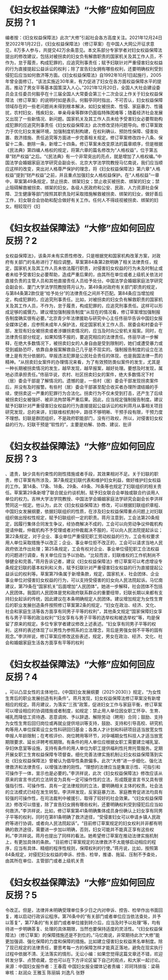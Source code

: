 # 《妇女权益保障法》“大修”应如何回应反拐？1

编者按：《妇女权益保障法》此次“大修”引起社会各方高度关注。2021年12月24日至2022年1月22日，《妇女权益保障法》（修订草案）在中国人大网公开征求意见，8万多人参与，共提交42万余条意见。本文系部分专家学者对妇女权益保障法提出的修改建议，包括对被拐卖的妇女负有解救职责的国家机关及其工作人员，不作为，怠于履责，构成犯罪的，应追究刑事责任；赋予妇联针对严重侵害妇女权益的行为直接提起公益诉讼的权利；除了宣告妇女拥有哪些权利，还要明确权利受到侵犯后应当如何救济等方面。《妇女权益保障法》自1992年10月1日起施行，2005年曾全面修订。“该法实施近30年来，有力促进了妇女在各方面权益保障水平的提高，推动了男女平等基本国策深入人心。”2021年12月20日，全国人大社会建设委员会主任委员何毅亭在十三届全国人大常委会第三十二次会议上作关于妇女权益保障法（修订草案）的说明时如是表示。何毅亭同时指出，不可否认，妇女权益保障领域存在的一些老问题尚未得到根本解决，如妇女被拐卖、性侵、家庭暴力、性骚扰，农村妇女、残疾妇女、单亲母亲等群体仍面临特殊困难等；随着经济社会发展又出现了一些新情况、新问题。国家机关及其工作人员未给予受害妇女必要帮助构成犯罪的应追究刑事责任《妇女权益保障法》此次修改坚持问题导向。修订草案致力于优化妇女发展环境，加强制度机制构建，在权利确认、预防性保障、侵害处置、救济措施、责任追究等方面进一步完善相关规定。修订草案修改四十八条、保留十二条、删除一条，新增二十四条。修订草案未改变原法的篇章顺序，但是根据《民法典》第四编人格权的规定，将第六章的篇名修改为“人格权益”，位于第五章“财产权益”之后。“《民法典》有一个非常突出的亮点，就是增加了人格权编。”中国法学会婚姻家庭法学研究会副会长、北京大学法学院教授马忆南说，我们应当顺应这样的改变，突出对人格尊严保护的理念，将《妇女权益保障法》第六章“人格权益”提到“财产权益”之前，并且重点加强妇女人格权益保护。在“人格权益”一章中，草案第49条规定，禁止拐卖、绑架妇女；禁止收买被拐卖、绑架的妇女；禁止阻碍解救被拐卖、绑架的妇女。各级人民政府和公安、民政、人力资源社会保障、卫生健康等部门按照其职责及时采取措施解救被拐卖、绑架的妇女，做好善后工作，妇女联合会协助和配合做好有关工作。任何人不得歧视被拐卖、绑架的妇女。相较现行《妇

# 《妇女权益保障法》“大修”应如何回应反拐？2

女权益保障法》，该条并未有实质性修改，只是根据党和国家机构改革方案，对政府有关部门的名称进行了相应调整。草案第84条第2款明确了相关法律责任，规定，国家机关及其工作人员未依法履行职责，对侵害妇女权益的行为未及时制止或者未给予受害妇女必要帮助，造成严重后果的，由其所在单位或者上级机关依法对直接负责的主管人员和其他直接责任人员给予处分。中国法学会婚姻家庭法学研究会副会长、厦门大学法学院教授蒋月认为，第49条对政府有关部门职责的规定，与第84条第2款仅是“给予处分”的法律责任之间并不匹配。第84条应当增加规定，构成犯罪的，应追究刑事责任。比如，对被拐卖的妇女负有解救职责的国家机关及其工作人员，不作为，怠于履责，构成犯罪的，应追究刑事责任。这样可以形成足够的威慑力。建议增加强制报告制度“从现在的情况看，修订草案增加强制报告制度确实很有必要。”北京青少年法律援助与研究中心主任佟丽华告诉中国妇女报全媒体记者，应参照未成年人保护法，规定国家机关工作人员、居委会和村委会干部，发现有妇女被拐卖或者涉嫌拐卖情况的，应当及时向公安机关报案。同时，在法律责任部分规定，如果知情不报的，要追究相应的法律责任。佟丽华进一步解释，在绝大多数情况下，被拐卖妇女的人身自由是受到限制的，她们或遭受暴力或受到威胁恐吓，依靠自身报案解救自己几乎是不现实的。强制报告制度的设立在法律上是有充分依据的。举报违法犯罪是公民社会责任的体现，也是我国法律一贯的精神。“从拐卖妇女案件的办理情况来看，为了有效预防类似案件的发生，尤其是一种长期被拐卖情况的发生，越早发现，越早报案，越好处理。要想及时发现，属地必须承担责任。”佟丽华说，农村、社区拐卖妇女的案件，绝大多数情况下村（居）委会干部是了解情况的。遗憾的是，一些村（居）委会干部发现拐卖案件后，并没有及时报警。有些村（居）委会干部甚至配合收买者办理所谓结婚的手续，使拐卖这一严重的犯罪行为合法化。拐卖行为不仅未受到打击，还产生了后续被拐卖妇女被强奸、被非法拘禁等严重后果。因此，应当规定强制报告制度。建议赋予妇联针对严重侵害妇女权益的行为直接提起公益诉讼的权利蒋月从事相关项目研究发现，总的来讲，妇联维权机制中，路径不够明晰、干预手段有限，干预力度不理想。妇联是群团组织，不是政府职能部门，没有行政权，所以，对侵害妇女权益的行为，妇联干预是“软性的”，主要是劝解、协商、建议、批评

# 《妇女权益保障法》“大修”应如何回应反拐？3

、遣责，缺少具有约束性的刚性措施或者手段，其效果相对不足。关于妇联的职责，修订草案有所涉及，第7条规定妇联代表和维护妇女利益，做好维护妇女权益的工作。第14条、17条、18条、29条、49条、76条等也规定了妇联组织的相关责任。草案第29条新增了联合就业约谈机制，赋予妇女联合会单独或联合约谈用人单位的权力。吉林大学法学院教授、中国法学会婚姻家庭法学研究会副会长李洪祥赞同这一规定。他认为，此次《妇女权益保障法》修改，可以根据妇联组织章程、中国妇女发展纲要，依据妇联组织的性质，在涉及妇女权益保障重点问题上对妇联组织做出授权性规定，赋予妇联组织一定的职责。蒋月注意到，工会法第20条规定，因履行集体合同发生争议，经协商解决不成的，工会可以向劳动争议仲裁机构提请仲裁，仲裁机构不予受理或者对仲裁裁决不服的，可以向人民法院提起诉讼；第22条规定，对于企业、事业单位严重侵犯职工劳动权益的行为，工会有权要求用人单位采取措施予以改正；企业、事业单位拒不改正的，工会可以请求当地人民政府依法作出处理；第25条规定，工会有权对企业、事业单位侵犯职工合法权益的问题进行调查，有关单位应当予以协助。“比较而言，妇联维权的工作机制尚不够健全和完善。”蒋月告诉记者，建议《妇女权益保障法》修订草案可以考虑增设专条规定妇联的基本权利和义务，赋予妇联针对严重侵害妇女权益的行为直接提起公益诉讼的权利等。草案第79条属于新增条款，规定，国家机关、社会团体、企业事业单位对侵害妇女权益的行为，可以支持受侵害的妇女向人民法院起诉。马忆南建议，第79条在“国家机关”后面增加“人民团体”。她进一步解释，社会团体不包括人民团体。我国的人民团体是党和政府联系群众的重要纽带，妇联长期以来都有支持妇女起诉的传统，因此建议在本条明确规定人民团体。建议增加规定为女性生育后的职业发展创造条件按照修订草案第2条的规定，“妇女在政治、经济、文化、社会和家庭生活等各方面享有同男子平等的权利”，其他条文规定“国家保障妇女享有与男子平等的政治权利”“妇女享有与男子平等的选举权和被选举权”等，均是保留了原来的规定。多位专家学者建议修改上述表述。“妇女享有同男子平等的权利，这样的表述体现了以男性为参照系的立法理念，背后是男强女弱不平等的固有观念。”李洪祥说，修订草案应修改这些表述，规定，男女在政治、经济、文化、社会和婚姻家庭生活各方面享有平等的权利

# 《妇女权益保障法》“大修”应如何回应反拐？4

。可以凸显女性的主体地位。《中国妇女发展纲要（2021-2030）》规定，“为女性生育后的职业发展创造有利条件”。蒋月发现，妇女权益保障法修订草案没有新增相应的规定。蒋月建议，为落实“三孩”政策，促进妇女工作与家庭平衡，修订草案可以增设相应的协调措施或者制度，如规定：禁止用人单位因女职工怀孕、生育、哺乳而降低工资待遇、恶意调岗、予以辞退、解除劳动（聘用）合同；鼓励、支持为女性生育后回归岗位或再就业提供培训等支持，鼓励、支持和引导高校、研究机构等用人单位探索设立女性科研回归基金；各类人才计划和科研项目适当放宽女性申报人年龄限制；在考核评价、岗位聘用等环节，对孕哺期女性科技人才适当放宽期限要求、延长评聘考核期限。有条件的用人单位应根据女职工需要建立哺乳室、孕妇休息室等设施，支持有条件的用人单位为职工提供福利性托育托管服务。定期开展女职工生育权益保障专项督查。细化完善法律实施机制让妇女权益保障落到实处《妇女权益保障法》曾被认为倡导性条款偏多。此次“大修”进一步细化、强化法律救济和法律责任，以增强法律的刚性。“理想的法律应当是集宣示性、可指引和可操作于一体，宣示也是必要的。”李洪祥说，此次《妇女权益保障法》修改应该从原来的宣言书式的立法转变为具有一定可操作性的立法，形成既是宣言书又具有很强指引性、可操作性、具有一定法律规则的立法，要明确相关主体的权责。社会法的立法模式已经在发生转型。李洪祥发现，反家庭暴力法、家庭教育促进法均具有较强的可操作性，在司法裁判中被援引，取得了较好的社会效果。“《妇女权益保障法》修改可以借鉴，除了宣告妇女拥有哪些权利，还要明确权利受到侵犯后应当如何救济。”李洪祥说，比如，修订草案第41条明确集体成员身份确认上妇女享有同男子平等的权利，同时在第81条明确了救济途径，“受侵害妇女可以申请乡镇人民政府等进行协调，或者向人民法院起诉”。“目前修订草案规定的妇女权利并非都有明确的救济途径，需要进一步加以明确，否则，妇女可能并不能真正享有这些权利。”李洪祥说。蒋月也提出了同样的看法。她希望修订草案在推动法律实施机制上，有更加具体的条款。“目前修订草案规定的法律救济不太能够启动相应的程序，应当有具体、精细的程序性规则，保障权利的行使。”蒋月说，比如，按照第84条规定，对侵犯妇女权益的申诉、控告、检举，推诿、拖延、压制不予查处，由其所在单位、主管部门或者上级机关责

# 《妇女权益保障法》“大修”应如何回应反拐？5

令改正。但是，法律并未明确受理单位多少日之内对申诉、控告、检举作出书面回复，难以启动行政诉讼程序。第76条中的“有关部门或者单位应当依法查处，并予以答复”，第77条的“有关部门或者单位接到转介后，应当及时予以处理”等，均有待进一步明确答复、处理的具体期限，当然也要保持适度的灵活性。“《妇女权益保障法》（修订草案）的保障措施还是不到位的。”马忆南说，非常期待此次“大修”能更加强调、强化保障的力度和保障的措施。比如建立侵害妇女权益黑名单制度。除了现已规定的法律责任，要思考每一方的保障怎样才能真正落地，避免在现实执行过程中依据不清、无法落实的情形。无讼小编：如果您觉得这篇文章还不错，欢迎转发分享、点赞收藏，您也可以在下方评论区留下自己的观点，和大家一起讨论。来源：中国妇女报作者：王春霞 中国妇女报全媒体记者责编：邓珂玮排版：梁萌审核：赵润众 王雅玉 陈丽娟 刘逸凡 张野

